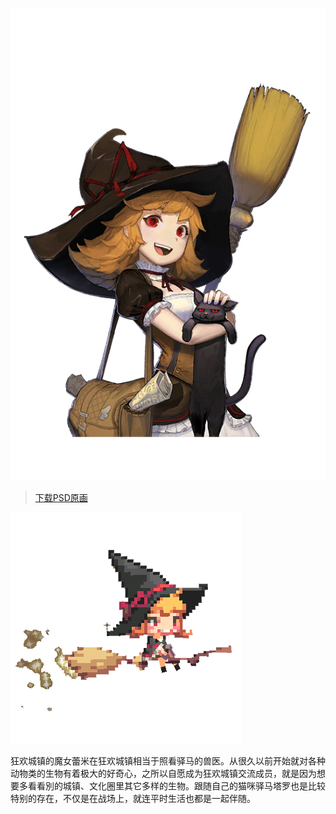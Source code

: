 ![](atlas0-051910.png)

> [下载PSD原画](atlas0-051910.psd)

![](visual.png)

狂欢城镇的魔女蕾米在狂欢城镇相当于照看驿马的兽医。从很久以前开始就对各种动物类的生物有着极大的好奇心，之所以自愿成为狂欢城镇交流成员，就是因为想要多看看別的城镇、文化圈里其它多样的生物。跟随自己的猫咪驿马塔罗也是比较特别的存在，不仅是在战场上，就连平时生活也都是一起伴随。